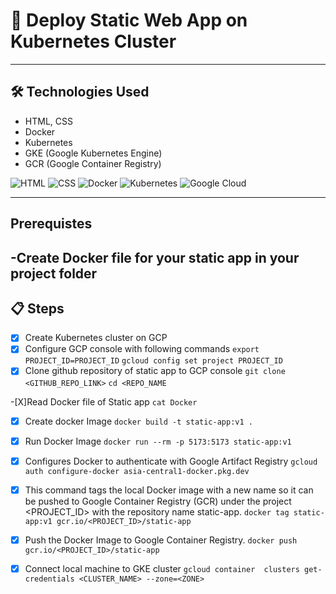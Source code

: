 # 🚀 Deploy Static Web App on Kubernetes Cluster

---

## 🛠 Technologies Used

- HTML, CSS  
- Docker  
- Kubernetes  
- GKE (Google Kubernetes Engine)  
- GCR (Google Container Registry)  

![HTML](https://img.icons8.com/color/48/html-5--v1.png)
![CSS](https://img.icons8.com/color/48/css3.png)
![Docker](https://img.icons8.com/color/48/docker.png)
![Kubernetes](https://img.icons8.com/color/48/kubernetes.png)
![Google Cloud](https://img.icons8.com/color/48/google-cloud.png)

---
## Prerequistes
  -Create Docker file for your static app in your project folder
---

## 📋 Steps
-[x] Create Kubernetes cluster on GCP
-[x] Configure GCP console with following commands
```export PROJECT_ID=PROJECT_ID```
```gcloud config set project PROJECT_ID```
-[x] Clone github repository of static app to GCP console
```git clone <GITHUB_REPO_LINK>```
```cd <REPO_NAME```

-[X]Read Docker file of Static app
```cat Docker```

-[x] Create docker Image 
```docker build -t static-app:v1 .```

-[x] Run Docker Image
```docker run --rm -p 5173:5173 static-app:v1```

-[x] Configures Docker to authenticate with Google Artifact Registry
```gcloud auth configure-docker asia-central1-docker.pkg.dev```

-[x] This command tags the local Docker image with a new name so it can be pushed to Google Container Registry (GCR) under the project <PROJECT_ID> with the repository name static-app.
```docker tag static-app:v1 gcr.io/<PROJECT_ID>/static-app```

-[X] Push the Docker Image to Google Container Registry.
```docker push gcr.io/<PROJECT_ID>/static-app```

-[x] Connect local machine to GKE cluster
```gcloud container  clusters get-credentials <CLUSTER_NAME> --zone=<ZONE>```


